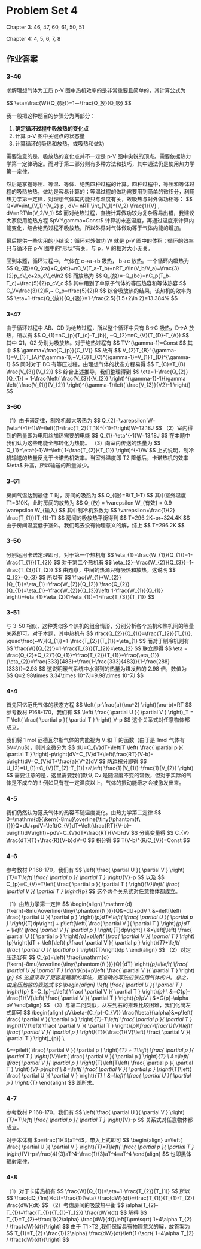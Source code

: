 # Problem Set 4

<p>Chapter 3: 46, 47, 60, 61, 50, 51</p>
<p>Chapter 4: 4, 5, 6, 7, 8</p>
<h2 id="作业答案">作业答案</h2>
<h3 id="3-46">3-46</h3>
<p>求解理想气体为工质 p-V 图中热机效率的是非常重要且简单的，其计算公式为</p>
<p>$$
\eta=\frac{W}{Q_{吸}}=1－\frac{Q_放}{Q_吸}
$$</p>
<p>我一般把这种题目的步骤分为两部分：</p>
<ol>
<li><strong>确定循环过程中吸放热的变化点</strong></li>
<li>计算 p-V 图中关键点的状态量</li>
<li>计算循环的吸热和放热，或吸热和做功</li>
</ol>
<p>需要注意的是，吸放热的变化点并不一定是 p-V 图中尖锐的顶点。需要依据热力学第一定律确定。而对于第二部分则有多种方法和技巧，其中通法仍是使用热力学第一定律。</p>
<p>然后是掌握等压、等温、等体、绝热四种过程的计算。四种过程中，等压和等体过程的吸热放热，做功是容易计算的；等温过程的做功需要用到简单的微积分，利用热力学第一定律，对理想气体其内能只与温度有关，故吸热与对外做功相等：
$$
Q=W=\int_{V_1}^{V_2} p , dV= nRT \int_{V_1}^{V_2} \frac{1}{V} , dV=nRT\ln(V_2/V_1)
$$
而对绝热过程，直接计算做功较为复杂容易出错，我建议大家使用绝热方程 $pV^\gamma=Const$ 计算初末态温度，再通过温度来计算内能变化，结合绝热过程不吸放热，所以外界对气体做功等于气体内能的增加。</p>
<p>最后提供一些实用的小结论：循环对外做功 W 就是 p-V 图中的体积；循环的效率只与循环在 p-V 图中的“形状”有关，与 p，V 的相对大小无关。</p>
<p>回到本题，循环过程中，气体在 c-&gt;a-&gt;b 吸热， b-&gt;c 放热。一个循环内吸热为
$$
Q_{吸}=Q_{ca}+Q_{ab}=nC_V(T_a-T_b)+nRT_a\ln(V_b/V_a)=\frac{3}{2}p_cV_c+2p_cV_c\ln2
$$
而放热为
$$
Q_{放}=-Q_{bc}=nC_p(T_b-T_c)=\frac{5}{2}p_cV_c
$$
其中用到了单原子气体的等压热容和等体热容
$$
C_V=\frac{3}{2}R,~ C_p=\frac{5}{2}R
$$
综合吸放热的结果，该热机的效率为
$$
\eta=1-\frac{Q_{放}}{Q_{吸}}=1-\frac{2.5}{1.5+2\ln 2}=13.384%
$$</p>
<h3 id="3-47">3-47</h3>
<p>由于循环过程中 AB、CD 为绝热过程，所以整个循环中只有 B-&gt;C 吸热，D-&gt;A 放热，所以有
$$
Q_{1}=nC_{p}(T_{c}-T_{b}), ~Q_{2}=nC_{V}(T_{D}-T_{A})
$$
其中 Q1，Q2 分别为吸放热。对于绝热过程有
$$
TV^{\gamma-1}=Const
$$
其中
$$
\gamma=\frac{C_{p}}{C_{V}}
$$
故有
$$
V_{2}T_{B}^{\gamma-1}=V_{1}T_{A}^{\gamma-1},~V_{3}T_{C}^{\gamma-1}=V_{1}T_{D}^{\gamma-1}
$$
同时对于 BC 有等压过程，由理想气体的状态方程易得
$$
T_{C}=T_{B} \frac{V_{3}}{V_{2}}
$$
综合上述推导，我们整理得到
$$
\eta=1-\frac{Q_{2}}{Q_{1}} = 1-\frac{\left( \frac{V_{3}}{V_{2}} \right)^{\gamma-1}-1}{\gamma \left( \frac{V_{1}}{V_{2}} \right)^{\gamma-1}\left( \frac{V_{3}}{V2}-1 \right)}
$$</p>
<h3 id="3-60">3-60</h3>
<p>（1）由卡诺定律，制冷机最大吸热为
$$
Q_{2}=\varepsilon W=(\eta^{-1}-1)W=\left((1-\frac{T_2}{T_1})^{-1}-1\right)W=12.18J
$$
（2）室内得到的热量即为电阻丝加热需要的电能
$$
Q_{1}=\eta^{-1}W=13.18J
$$
在本题中我们认为这些电能全部转化为热能。
（3）向室内传送的热量为
$$
Q_{1}=\eta^{-1}W=\left( 1-\frac{T_{2}}{T_{1}} \right)^{-1}W
$$
上式说明，制冷机输送的热量反比于卡诺热机效率。当室外温度即 T2 降低后，卡诺热机的效率 $\eta$ 升高，所以输送的热量减少。</p>
<h3 id="3-61">3-61</h3>
<p>房间气温达到最低 T 时，房间的吸热为
$$
Q_{吸}=B(T_1-T)
$$
其中室外温度 T1=310K，此时房间的放热为
$$
Q_{放} = \varepsilon W_{有效} = 0.9 \varepsilon W_{输入}
$$
其中制冷机系数为
$$
\varepsilon=\frac{1}{2} \frac{T_{1}}{T_{1}-T}
$$
房间的吸放热平衡得到
$$
T=296.2K~or~324.4K
$$
由于房间温度低于室外，我们略去没有物理意义的解，综上
$$
T=296.2K
$$</p>
<h3 id="3-50">3-50</h3>
<p>分别运用卡诺定理即可，对于第一个热机有
$$
\eta_{1}=\frac{W_{1}}{Q_{1}}=1-\frac{T_{1}}{T_{2}}
$$
对于第二个热机有
$$
\eta_{2}=\frac{W_{2}}{Q_{3}}=1-\frac{T_{3}}{T_{2}}
$$
由题意，中间的热源只有吸热和放热，这说明
$$
Q_{2}=Q_{3}
$$
所以有
$$
\frac{W_{1}+W_{2}}{Q_{1}}=\eta_{1}+\frac{W_{2}}{Q_{2}} \frac{Q_{2}}{Q_{1}}=\eta_{1}+\frac{W_{2}}{Q_{3}}\left( 1-\frac{W_{1}}{Q_{1}} \right)=\eta_{1}+\eta_{2}(1-\eta_{1})=1-\frac{T_{3}}{T_{1}}
$$</p>
<h3 id="3-51">3-51</h3>
<p>与 3-50 相似，这种类似多个热机的组合情形，分别分析各个热机和热机间的等量关系即可。对于本题，其中热机有
$$
\frac{Q_{2}}{Q_{1}}=\frac{T_{2}}{T_{1}}, \quad\frac{~W}{Q_{1}}=1-\frac{T_{2}}{T_{1}}=\eta_{1}
$$
而对于制冷机则有
$$
\frac{W}{Q_{2}&rsquo;}=1-\frac{T_{3}}{T_{2}}=\eta_{2}
$$
联立即得
$$
\eta = \frac{Q_{2}+Q_{2}&rsquo;}{Q_{1}}=\frac{T_{2}}{T_{1}}+\frac{\eta_{1}}{\eta_{2}}=\frac{333}{483}+\frac{1-\frac{333}{483}}{1-\frac{288}{333}}=2.98
$$
这说明暖气系统中水得到的热量为煤发热的 2.98 倍，数值为
$$
Q=2.98\times 3.34\times 10^7J=9.98\times 10^7J
$$</p>
<h3 id="4-4">4-4</h3>
<p>首先回忆范氏气体的状态方程
$$
\left( p-\frac{a}{\nu^2} \right)(\nu-b)=RT
$$
参考教材 P168-170，我们有
$$
\left( \frac{ \partial U }{ \partial V }  \right)_T = T \left( \frac{ \partial p }{ \partial T }  \right)_V-p
$$
这个关系式对任意物体都成立。</p>
<p>我们将 1 mol 范德瓦尔斯气体的内能视为 V 和 T 的函数（由于是 1mol 气体有 $V=\nu$），则其全微分为
$$
dU=C_{V}dT+\left[T \left( \frac{ \partial p }{ \partial T }  \right)-p\right]dV=C_{V}dT+\left(\frac{RT}{V-b}-p\right)dV=C_{V}dT+\frac{a}{V^2}dV
$$
两边积分即得
$$
U_{2}=U_{1}+C_{V}(T_{2}-T_{1})+a\left( \frac{1}{V_{1}}-\frac{1}{V_{2}} \right)
$$
需要注意的是，这里需要我们默认 Cv 是随温度不变的常数，但对于实际的气体是不成立的！例如只有在一定温度以上，气体的振动能级才会被激发出来。</p>
<h3 id="4-5">4-5</h3>
<p>我们仍然认为范氏气体的热容不随温度变化。由热力学第二定律
$$
0=\mathrm{d}{\kern{-8mu}\overline{\tiny{\phantom{t\ }}}}Q=dU+pdV=\left(C_{V}dT+\left(\frac{RT}{V-b}-p\right)dV\right)+pdV=C_{V}dT+\frac{RT}{V-b}dV
$$
分离变量得
$$
C_{V} \frac{dT}{T}+\frac{R}{V-b}dV=0
$$
积分得
$$
T(V-b)^{R/C_{V}}=Const
$$</p>
<h3 id="4-6">4-6</h3>
<p>参考教材 P 168-170，我们有
$$
\left( \frac{ \partial U }{ \partial V }  \right)<em>{T}=T\left( \frac{ \partial p }{ \partial T }  \right)</em>{V}-p
$$
以及
$$
C_{p}=C_{V}+T\left( \frac{ \partial p }{ \partial T }  \right)<em>{V}\left( \frac{ \partial V }{ \partial T }  \right)</em>{p}
$$
这个两个关系式对任意物体都成立。</p>
<p>（1）由热力学第一定律
$$
\begin{align}
\mathrm{d}{\kern{-8mu}\overline{\tiny{\phantom{t\ }}}}Q&amp;=dU+pdV \
&amp;=\left[\left( \frac{ \partial U }{ \partial p }  \right)<em>{p}dT+\left( \frac{ \partial U }{ \partial p }  \right)</em>{T}dp\right] +
p\left[\left( \frac{ \partial V }{ \partial T }  \right)<em>{p}dT + \left( \frac{ \partial V }{ \partial p }  \right)</em>{T}dp\right] \
&amp;=\left[\left( \frac{ \partial U }{ \partial p }  \right)<em>{p}+p\left( \frac{ \partial V }{ \partial T }  \right)</em>{p}\right]dT +
\left[\left( p\frac{ \partial V }{ \partial p }  \right)<em>{T}+\left( \frac{ \partial U }{ \partial p }  \right)</em>{T}\right]dp \
\end{align}
$$
（2）对定压热容有
$$
C_{p}=\left( \frac{\mathrm{d}{\kern{-8mu}\overline{\tiny{\phantom{t\ }}}}Q}{dT} \right)<em>{p}=\left( \frac{ \partial U }{ \partial T }  \right)</em>{p}+p\left( \frac{ \partial V }{ \partial T }  \right)<em>{p}
$$
这里采取了更容易理解的写法，更准确的写法应该应用气体的 H。总之，由定压热容的表达式
$$
\begin{align}
\left( \frac{ \partial U }{ \partial T }  \right)</em>{p}
&amp;=C_{p}-p\left( \frac{ \partial V }{ \partial T }  \right)<em>{p} \
&amp;=C</em>{p}-\frac{1}{V}\left( \frac{ \partial V }{ \partial T }  \right)<em>{p}pV \
&amp;=C</em>{p}-\alpha pV
\end{align}
$$
（3）与第二问类似，从左到右的推理比较困难，我们化简左式即可
$$
\begin{align}
pV\beta-(C_{p}-C_{V}) \frac{\beta}{\alpha}&amp;=p\left( \frac{ \partial V }{ \partial p } \right)<em>{T}-T\left( \frac{ \partial p }{ \partial T }  \right)</em>{V}\left( \frac{ \partial V }{ \partial T }  \right)<em>{p}\frac{-\frac{1}{V}\left( \frac{ \partial V }{ \partial p } \right)</em>{T}}{\frac{1}{V}\left( \frac{ \partial V }{ \partial T }  \right)_{p}} \</p>
<p>&amp;=-p\left( \frac{ \partial V }{ \partial p } \right)<em>{T} + T\left( \frac{ \partial p }{ \partial T }  \right)</em>{V}\left( \frac{ \partial V }{ \partial p } \right)<em>{T} \
&amp;=\left( \frac{ \partial V }{ \partial p } \right)</em>{T}\left[T\left( \frac{ \partial p }{ \partial T }  \right)<em>{V}-p\right] \
&amp;=\left( \frac{ \partial V }{ \partial p } \right)</em>{T}\left( \frac{ \partial U }{ \partial V }  \right)<em>{T} \
&amp;=\left( \frac{ \partial U }{ \partial p }  \right)</em>{T}
\end{align}
$$
即所求。</p>
<h3 id="4-7">4-7</h3>
<p>参考教材 P 168-170，我们有
$$
\left( \frac{ \partial U }{ \partial V }  \right)<em>{T}=T\left( \frac{ \partial p }{ \partial T }  \right)</em>{V}-p
$$
关系式对任意物体都成立。</p>
<p>对于本体有 $p=\frac{1}{3}aT^4$，带入上式即可
$$
\begin{align}
u=\left( \frac{ \partial U }{ \partial V }  \right)<em>{T}=T\left( \frac{ \partial p }{ \partial T }  \right)</em>{V}-p=\frac{4}{3}aT^4-\frac{1}{3}aT^4=aT^4
\end{align}
$$
也即黑体辐射定律。</p>
<h3 id="4-8">4-8</h3>
<p>（1）对于卡诺热机有
$$
\frac{W}{Q_{1}}=\eta=1-\frac{T_{2}}{T_{1}}
$$
所以
$$
\frac{dQ_{1m}}{dt}=\frac{1}{\eta} \frac{dW}{dt}=\frac{T_{1}}{T_{1}-T_{2}} \frac{dW}{dt}
$$
（2）考虑房间的吸放热平衡
$$
\alpha(T_{2}-T_{1})=\frac{T_{1}}{T_{1}-T_{2}} \frac{dW}{dt}
$$
解得
$$
T_{1}=T_{2}+\frac{1}{2\alpha} \frac{dW}{dt}\left[1\pm\sqrt{ 1+4\alpha T_{2} / \frac{dW}{dt}}\right]
$$
由于 T1&gt;T2 ,我们保留具有物理意义的解，故答案为
$$
T_{1}=T_{2}+\frac{1}{2\alpha} \frac{dW}{dt}\left[1+\sqrt{ 1+4\alpha T_{2} / \frac{dW}{dt}}\right]
$$</p>


